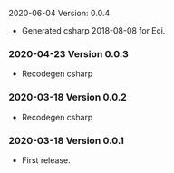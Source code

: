 2020-06-04 Version: 0.0.4
- Generated csharp 2018-08-08 for Eci.

### 2020-04-23 Version 0.0.3
* Recodegen csharp

### 2020-03-18 Version 0.0.2
* Recodegen csharp

### 2020-03-18 Version 0.0.1
* First release.